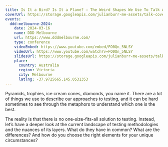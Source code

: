 ```yaml
---
title: Is It a Bird? Is It a Plane? — The Weird Shapes We Use To Talk About Testing
coverUrl: https://storage.googleapis.com/julianburr-me-assets/talk-covers/is-it-a-bird-is-it-a-plane.png
events:
  ddd-melbourne-2024:
    date: 2024-03-16
    name: DDD Melbourne
    url: https://www.dddmelbourne.com/
    type: conference
    videoEmbed: https://www.youtube.com/embed/FO0Qn_5NLSY
    videoUrl: https://www.youtube.com/watch?v=FO0Qn_5NLSY
    slidesUrl: https://storage.googleapis.com/julianburr-me-assets/talk-slides/is-it-a-bird-is-it-a-plane--ddd-melbourne-2024.pdf
    place:
      country: Australia
      region: Victoria
      city: Melbourne
      latlng: -37.9725665,145.0531353
---
```


Pyramids, trophies, ice cream cones, diamonds, you name it. There are a lot of things we use to describe our approaches to testing, and it can be hard sometimes to see through the metaphors to understand which one is the best.

The reality is that there is no one-size-fits-all solution to testing. Instead, let’s have a deeper look at the current landscape of testing methodologies and the nuances of its layers. What do they have in common? What are the differences? And how do you choose the right elements for your unique circumstances?

